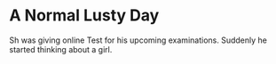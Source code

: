 # A Normal Lusty Day

Sh was giving online Test for his upcoming examinations. Suddenly he started thinking about a girl.

